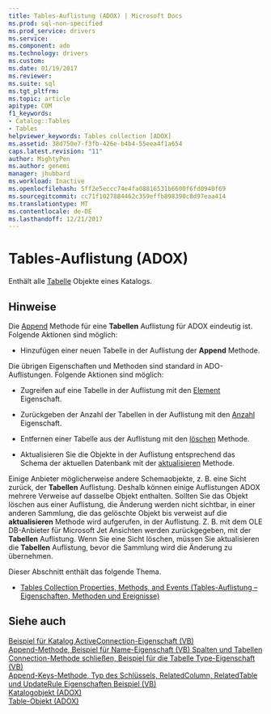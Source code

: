 ```yaml
---
title: Tables-Auflistung (ADOX) | Microsoft Docs
ms.prod: sql-non-specified
ms.prod_service: drivers
ms.service: 
ms.component: ado
ms.technology: drivers
ms.custom: 
ms.date: 01/19/2017
ms.reviewer: 
ms.suite: sql
ms.tgt_pltfrm: 
ms.topic: article
apitype: COM
f1_keywords:
- Catalog::Tables
- Tables
helpviewer_keywords: Tables collection [ADOX]
ms.assetid: 38d750e7-f3fb-426e-b4b4-55eea4f1a654
caps.latest.revision: "11"
author: MightyPen
ms.author: genemi
manager: jhubbard
ms.workload: Inactive
ms.openlocfilehash: 5ff2e5eccc74e4fa08816531b6600f6fd0940f69
ms.sourcegitcommit: cc71f1027884462c359effb898390c8d97eaa414
ms.translationtype: MT
ms.contentlocale: de-DE
ms.lasthandoff: 12/21/2017
---
```

# <a name="tables-collection-adox"></a>Tables-Auflistung (ADOX)
Enthält alle [Tabelle](../../../ado/reference/adox-api/table-object-adox.md) Objekte eines Katalogs.  
  
## <a name="remarks"></a>Hinweise  
 Die [Append](../../../ado/reference/adox-api/append-method-adox-tables.md) Methode für eine **Tabellen** Auflistung für ADOX eindeutig ist. Folgende Aktionen sind möglich:  
  
-   Hinzufügen einer neuen Tabelle in der Auflistung der **Append** Methode.  
  
 Die übrigen Eigenschaften und Methoden sind standard in ADO-Auflistungen. Folgende Aktionen sind möglich:  
  
-   Zugreifen auf eine Tabelle in der Auflistung mit den [Element](../../../ado/reference/ado-api/item-property-ado.md) Eigenschaft.  
  
-   Zurückgeben der Anzahl der Tabellen in der Auflistung mit den [Anzahl](../../../ado/reference/ado-api/count-property-ado.md) Eigenschaft.  
  
-   Entfernen einer Tabelle aus der Auflistung mit den [löschen](../../../ado/reference/adox-api/delete-method-adox-collections.md) Methode.  
  
-   Aktualisieren Sie die Objekte in der Auflistung entsprechend das Schema der aktuellen Datenbank mit der [aktualisieren](../../../ado/reference/ado-api/refresh-method-ado.md) Methode.  
  
 Einige Anbieter möglicherweise andere Schemaobjekte, z. B. eine Sicht zurück, der **Tabellen** Auflistung. Deshalb können einige Auflistungen ADOX mehrere Verweise auf dasselbe Objekt enthalten. Sollten Sie das Objekt löschen aus einer Auflistung, die Änderung werden nicht sichtbar, in einer anderen Sammlung, die das gelöschte Objekt bis verweist auf die **aktualisieren** Methode wird aufgerufen, in der Auflistung. Z. B. mit dem OLE DB-Anbieter für Microsoft Jet Ansichten werden zurückgegeben, mit der **Tabellen** Auflistung. Wenn Sie eine Sicht löschen, müssen Sie aktualisieren die **Tabellen** Auflistung, bevor die Sammlung wird die Änderung zu übernehmen.  
  
 Dieser Abschnitt enthält das folgende Thema.  
  
-   [Tables Collection Properties, Methods, and Events (Tables-Auflistung – Eigenschaften, Methoden und Ereignisse)](../../../ado/reference/adox-api/tables-collection-properties-methods-and-events.md)  
  
## <a name="see-also"></a>Siehe auch  
 [Beispiel für Katalog ActiveConnection-Eigenschaft (VB)](../../../ado/reference/adox-api/catalog-activeconnection-property-example-vb.md)   
 [Append-Methode, Beispiel für Name-Eigenschaft (VB) Spalten und Tabellen](../../../ado/reference/adox-api/columns-and-tables-append-methods-name-property-example-vb.md)   
 [Connection-Methode schließen, Beispiel für die Tabelle Type-Eigenschaft (VB)](../../../ado/reference/adox-api/connection-close-method-table-type-property-example-vb.md)   
 [Append-Keys-Methode, Typ des Schlüssels, RelatedColumn, RelatedTable und UpdateRule Eigenschaften Beispiel (VB)](../../../ado/reference/adox-api/keys-append-method-key-type-relatedcolumn-relatedtable-example-vb.md)   
 [Katalogobjekt (ADOX)](../../../ado/reference/adox-api/catalog-object-adox.md)   
 [Table-Objekt (ADOX)](../../../ado/reference/adox-api/table-object-adox.md)
